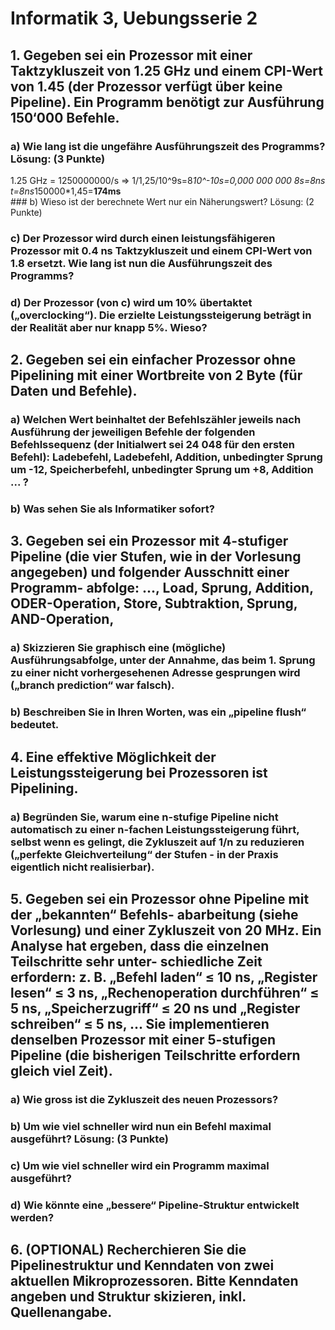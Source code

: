 # Informatik 3, Uebungsserie 2

## 1. Gegeben sei ein Prozessor mit einer Taktzykluszeit von 1.25 GHz und einem CPI-Wert von 1.45 (der Prozessor verfügt über keine Pipeline). Ein Programm benötigt zur Ausführung 150‘000 Befehle.
### a) Wie lang ist die ungefähre Ausführungszeit des Programms? Lösung: (3 Punkte)
1.25 GHz = 1250000000/s => 1/1,25/10^9s=8*10^-10s=0,000 000 000 8s=8ns  
t=8ns*150000*1,45=**174ms**  
### b) Wieso ist der berechnete Wert nur ein Näherungswert? Lösung: (2 Punkte)
### c) Der Prozessor wird durch einen leistungsfähigeren Prozessor mit 0.4 ns Taktzykluszeit und einem CPI-Wert von 1.8 ersetzt. Wie lang ist nun die Ausführungszeit des Programms?
### d) Der Prozessor (von c) wird um 10% übertaktet („overclocking“). Die erzielte Leistungssteigerung beträgt in der Realität aber nur knapp 5%. Wieso?

## 2. Gegeben sei ein einfacher Prozessor ohne Pipelining mit einer Wortbreite von 2 Byte (für Daten und Befehle).
### a) Welchen Wert beinhaltet der Befehlszähler jeweils nach Ausführung der jeweiligen Befehle der folgenden Befehlssequenz (der Initialwert sei 24 048 für den ersten Befehl): Ladebefehl, Ladebefehl, Addition, unbedingter Sprung um -12, Speicherbefehl, unbedingter Sprung um +8, Addition ... ?
### b) Was sehen Sie als Informatiker sofort?

## 3. Gegeben sei ein Prozessor mit 4-stufiger Pipeline (die vier Stufen, wie in der Vorlesung angegeben) und folgender Ausschnitt einer Programm- abfolge: ..., Load, Sprung, Addition, ODER-Operation, Store, Subtraktion, Sprung, AND-Operation, 
### a) Skizzieren Sie graphisch eine (mögliche) Ausführungsabfolge, unter der Annahme, das beim 1. Sprung zu einer nicht vorhergesehenen Adresse gesprungen wird („branch prediction“ war falsch).
### b) Beschreiben Sie in Ihren Worten, was ein „pipeline flush“ bedeutet.

## 4. Eine effektive Möglichkeit der Leistungssteigerung bei Prozessoren ist Pipelining.
### a) Begründen Sie, warum eine n-stufige Pipeline nicht automatisch zu einer n-fachen Leistungssteigerung führt, selbst wenn es gelingt, die Zykluszeit auf 1/n zu reduzieren („perfekte Gleichverteilung“ der Stufen - in der Praxis eigentlich nicht realisierbar).

## 5. Gegeben sei ein Prozessor ohne Pipeline mit der „bekannten“ Befehls- abarbeitung (siehe Vorlesung) und einer Zykluszeit von 20 MHz. Ein Analyse hat ergeben, dass die einzelnen Teilschritte sehr unter- schiedliche Zeit erfordern: z. B. „Befehl laden“ ≤ 10 ns, „Register lesen“ ≤ 3 ns, „Rechenoperation durchführen“ ≤ 5 ns, „Speicherzugriff“ ≤ 20 ns und „Register schreiben“ ≤ 5 ns, ... Sie implementieren denselben Prozessor mit einer 5-stufigen Pipeline (die bisherigen Teilschritte erfordern gleich viel Zeit).

### a) Wie gross ist die Zykluszeit des neuen Prozessors?
### b) Um wie viel schneller wird nun ein Befehl maximal ausgeführt? Lösung: (3 Punkte)
### c) Um wie viel schneller wird ein Programm maximal ausgeführt?
### d) Wie könnte eine „bessere“ Pipeline-Struktur entwickelt werden?

## 6. (OPTIONAL) Recherchieren Sie die Pipelinestruktur und Kenndaten von zwei aktuellen Mikroprozessoren. Bitte Kenndaten angeben und Struktur skizieren, inkl. Quellenangabe.
